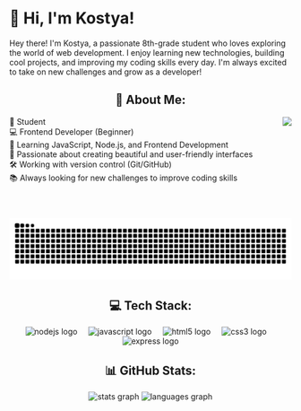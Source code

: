 <h1 align="left">👋 Hi, I'm Kostya!</h1>

<p align="left">Hey there! I'm Kostya, a passionate 8th-grade student who loves exploring the world of web development. I enjoy learning new technologies, building cool projects, and improving my coding skills every day. I'm always excited to take on new challenges and grow as a developer!</p>


<h2 align="center">💫 About Me: </h2>

<img align="right" height="180" src="./images/cat.gif"  />

<p align="left">🏫 Student<br>💻 Frontend Developer (Beginner)<br>🚀 Learning JavaScript, Node.js, and Frontend Development<br>🎨 Passionate about creating beautiful and user-friendly interfaces<br>🛠️ Working with version control (Git/GitHub)<br>📚 Always looking for new challenges to improve coding skills</p>

<img src="https://raw.githubusercontent.com/Cat333t/Cat333t/output/snake.svg" alt="Snake animation" />

<h2 align="center">💻 Tech Stack:</h2>

<div align="center">
  <img src="https://cdn.jsdelivr.net/gh/devicons/devicon/icons/nodejs/nodejs-original.svg" height="40" alt="nodejs logo"  />
  <img width="12" />
  <img src="https://cdn.jsdelivr.net/gh/devicons/devicon/icons/javascript/javascript-original.svg" height="40" alt="javascript logo"  />
  <img width="12" />
  <img src="https://cdn.jsdelivr.net/gh/devicons/devicon/icons/html5/html5-original.svg" height="40" alt="html5 logo"  />
  <img width="12" />
  <img src="https://cdn.jsdelivr.net/gh/devicons/devicon/icons/css3/css3-original.svg" height="40" alt="css3 logo"  />
  <img width="12" />
  <img src="https://cdn.jsdelivr.net/gh/devicons/devicon/icons/express/express-original.svg" height="40" alt="express logo"  />
</div>

<h2 align="center">📊 GitHub Stats:</h2>

<div align="center">
  <img src="https://github-readme-stats.vercel.app/api?username=Cat333t&hide_title=false&hide_rank=false&show_icons=true&include_all_commits=true&count_private=true&disable_animations=false&theme=github_dark&locale=en&hide_border=true&order=1" height="150" alt="stats graph"  />
  <img src="https://github-readme-stats.vercel.app/api/top-langs?username=Cat333t&locale=en&hide_title=false&layout=compact&card_width=320&langs_count=5&theme=github_dark&hide_border=true&order=2" height="150" alt="languages graph"  />
</div>

